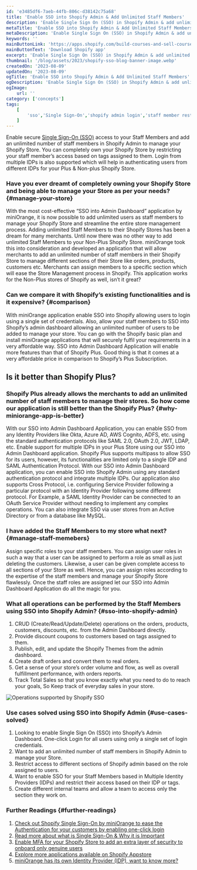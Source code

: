 ```yaml
---
id: 'e3485df6-7aeb-44fb-806c-d38142c75a68'
title: 'Enable SSO into Shopify Admin & Add Unlimited Staff Members'
description: 'Enable Single Sign On (SSO) in Shopify Admin & add unlimited staff members & restrict their access based on tags. Also supports SSO login via Multiple IDPs.'
metaTitle: 'Enable SSO into Shopify Admin & Add Unlimited Staff Members'
metaDescription: 'Enable Single Sign On (SSO) in Shopify Admin & add unlimited staff members & restrict their access based on tags. Also supports SSO login via Multiple IDPs.'
keywords: ''
mainButtonLink: 'https://apps.shopify.com/build-courses-and-sell-courses-on-store'
mainButtonText: 'Download Shopify app'
excerpt: 'Enable Single Sign On (SSO) in Shopify Admin & add unlimited staff members & restrict their access based on tags. Also supports SSO login via Multiple IDPs.'
thumbnail: '/blog/assets/2023/shopify-sso-blog-banner-image.webp'
createdOn: '2023-08-09'
updatedOn: '2023-08-09'
ogTitle: 'Enable SSO into Shopify Admin & Add Unlimited Staff Members'
ogDescription: 'Enable Single Sign On (SSO) in Shopify Admin & add unlimited staff members & restrict their access based on tags. Also supports SSO login via Multiple IDPs.'
ogImage:
    url: ''
category: ['concepts']
tags:
    [
		'sso','Single Sign-On','shopify admin login','staff member restriction','Security Provisioning'
    ]
---
```


Enable secure [Single Sign-On (SSO)](https://www.miniorange.com/reverse-proxy/secure-shopify-admin-login) access to your Staff Members and add an unlimited number of staff members in Shopify Admin to manage your Shopify Store. You can completely own your Shopify Store by restricting your staff member’s access based on tags assigned to them. Login from multiple IDPs is also supported which will help in authenticating users from different IDPs for your Plus & Non-plus Shopify Store.

### Have you ever dreamt of completely owning your Shopify Store and being able to manage your Store as per your needs? {#manage-your-store}

With the most cost-effective “SSO into Admin Dashboard” application by miniOrange, it is now possible to add unlimited users as staff members to manage your Shopify Store and streamline the entire store management process. Adding unlimited Staff Members to their Shopify Stores has been a dream for many merchants. Until now there was no other way to add unlimited Staff Members to your Non-Plus Shopify Store. miniOrange took this into consideration and developed an application that will allow merchants to add an unlimited number of staff members in their Shopify Store to manage different sections of their Store like orders, products, customers etc. Merchants can assign members to a specific section which will ease the Store Management process in Shopify. This application works for the Non-Plus stores of Shopify as well, isn’t it great?

### Can we compare it with Shopify’s existing functionalities and is it expensive? {#comparison}
With miniOrange application enable SSO into Shopify allowing users to login using a single set of credentials. Also, allow your staff members to SSO into Shopify’s admin dashboard allowing an unlimited number of users to be added to manage your store. You can go with the Shopify basic plan and install miniOrange applications that will securely fulfil your requirements in a very affordable way. SSO into Admin Dashboard Application will enable more features than that of Shopify Plus. Good thing is that it comes at a very affordable price in comparison to Shopify’s Plus Subscription.

## Is it better than Shopify Plus?
### Shopify Plus already allows the merchants to add an unlimited number of staff members to manage their stores. So how come our application is still better than the Shopify Plus? {#why-miniorange-app-is-better}

With our SSO into Admin Dashboard Application, you can enable SSO from any Identity Providers like Okta, Azure AD, AWS Cognito, ADFS, etc. using the standard authentication protocols like SAML 2.0, OAuth 2.0, JWT, LDAP, etc. Enable support for multiple IDPs in your Plus Store using our SSO into Admin Dashboard application. Shopify Plus supports multipass to allow SSO for its users, however, its functionalities are limited only to a single IDP and SAML Authentication Protocol. With our SSO into Admin Dashboard application, you can enable SSO into Shopify Admin using any standard authentication protocol and integrate multiple IDPs. Our application also supports Cross Protocol, i.e. configuring Service Provider following a particular protocol with an Identity Provider following some different protocol. For Example, a SAML Identity Provider can be connected to an OAuth Service Provider without needing to implement any complex operations. You can also integrate SSO via user stores from an Active Directory or from a database like MySQL.

### I have added the Staff Members to my store what next? {#manage-staff-memebers}
Assign specific roles to your staff members. You can assign user roles in such a way that a user can be assigned to perform a role as small as just deleting the customers. Likewise, a user can be given complete access to all sections of your Store as well. Hence, you can assign roles according to the expertise of the staff members and manage your Shopify Store flawlessly. Once the staff roles are assigned let our SSO into Admin Dashboard Application do all the magic for you.

### What all operations can be performed by the Staff Members using SSO into Shopify Admin? {#sso-into-shopify-admin}
1. CRUD (Create/Read/Update/Delete) operations on the orders, products, customers, discounts, etc. from the Admin Dashboard directly.
2. Provide discount coupons to customers based on tags assigned to them.
3. Publish, edit, and update the Shopify Themes from the admin dashboard.
4. Create draft orders and convert them to real orders.
5. Get a sense of your store’s order volume and flow, as well as overall fulfillment performance, with orders reports.
6. Track Total Sales so that you know exactly what you need to do to reach your goals, So Keep track of everyday sales in your store.

![Operations supported by Shopify SSO](/blog/assets/2023/shopify-sso-blog-banner-image.webp)

### Use cases solved using SSO into Shopify Admin {#use-cases-solved}
1. Looking to enable Single Sign On (SSO) into Shopify’s Admin Dashboard. One-click Login for all users using only a single set of login credentials.
2. Want to add an unlimited number of staff members in Shopify Admin to manage your Store.
3. Restrict access to different sections of Shopify admin based on the role assigned to users.
4. Want to enable SSO for your Staff Members based in Multiple Identity Providers (IDPs) and restrict their access based on their IDP or tags.
5. Create different internal teams and allow a team to access only the section they work on.

### Further Readings {#further-readings}
1. [Check out Shopify Single Sign-On by miniOrange to ease the Authentication for your customers by enabling one-click login](https://plugins.miniorange.com/shopify-single-sign-on)
2. [Read more about what is Single Sign-On & Why it is Important](https://blog.miniorange.com/single-sign-on-sso-shopify-store/)
3. [Enable MFA for your Shopify Store to add an extra layer of security to onboard only genuine users](https://plugins.miniorange.com/shopify-2-factor-authentication)
4. [Explore more applications available on Shopify Appstore](https://apps.shopify.com/partners/miniorange-inc)
5. [miniOrange has its own Identity Provider (IDP), want to know more?](https://www.miniorange.com/)